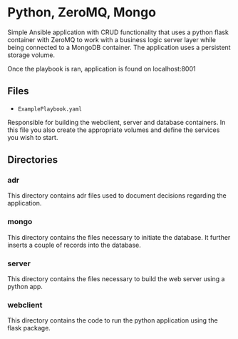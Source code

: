 
# Python, ZeroMQ, Mongo

Simple Ansible application with CRUD functionality that uses a python flask container with ZeroMQ to work with a business logic server layer while being connected to a MongoDB container. The application uses a persistent storage volume.

Once the playbook is ran, application is found on localhost:8001

## Files

- `ExamplePlaybook.yaml`

Responsible for building the webclient, server and database containers. In this file you also create the appropriate volumes and define the services you wish to start.

## Directories

### adr

This directory contains adr files used to document decisions regarding the application.

### mongo

This directory contains the files necessary to initiate the database. It further inserts a couple of records into the database.

### server

This directory contains the files necessary to build the web server using a python app.

### webclient

This directory contains the code to run the python application using the flask package.
